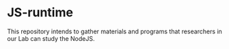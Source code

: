 # JS-runtime
This repository intends to gather materials and programs that researchers in our Lab can study the NodeJS.  
